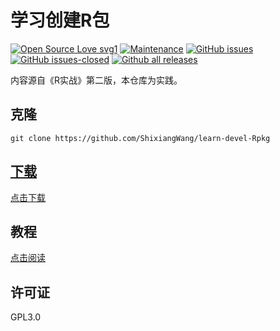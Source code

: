 # 学习创建R包

[![Open Source Love svg1](https://badges.frapsoft.com/os/v1/open-source.svg?v=103)](https://github.com/ellerbrock/open-source-badges/) [![Maintenance](https://img.shields.io/badge/Maintained%3F-yes-green.svg)](https://GitHub.com/ShixiangWang/learn-devel-Rpkg/graphs/commit-activity) [![GitHub issues](https://img.shields.io/github/issues/ShixiangWang/learn-devel-Rpkg.svg)](https://GitHub.com/ShixiangWang/learn-devel-Rpkg/issues/) [![GitHub issues-closed](https://img.shields.io/github/issues-closed/ShixiangWang/learn-devel-Rpkg.svg)](https://GitHub.com/ShixiangWang/learn-devel-Rpkg/issues?q=is%3Aissue+is%3Aclosed)  [![Github all releases](https://img.shields.io/github/downloads/ShixiangWang/learn-devel-Rpkg/total.svg)](https://GitHub.com/ShixiangWang/learn-devel-Rpkg/releases/)

内容源自《R实战》第二版，本仓库为实践。

## 克隆

```
git clone https://github.com/ShixiangWang/learn-devel-Rpkg
```

## [下载](https://github.com/ShixiangWang/learn-devel-Rpkg/releases)

[点击下载](https://github.com/ShixiangWang/learn-devel-Rpkg/archive/v0.2.0.zip)

## 教程

[点击阅读](tutorial.md)



## 许可证

GPL3.0



